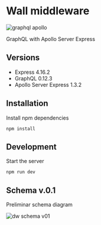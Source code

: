# Wall middleware

![graphql apollo](http://i.imgur.com/oTDU6as.png)

GraphQL with Apollo Server Express

## Versions
- Express 4.16.2
- GraphQL 0.12.3
- Apollo Server Express 1.3.2

## Installation

Install npm dependencies

```
npm install
```

## Development

Start the server

```
npm run dev
```

## Schema v.0.1

Preliminar schema diagram

![dw schema v01](http://i.imgur.com/mcSRCRn.png)
